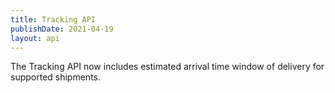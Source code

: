 ```yaml
---
title: Tracking API
publishDate: 2021-04-19
layout: api
---
```


The Tracking API now includes estimated arrival time window of delivery for supported shipments.
